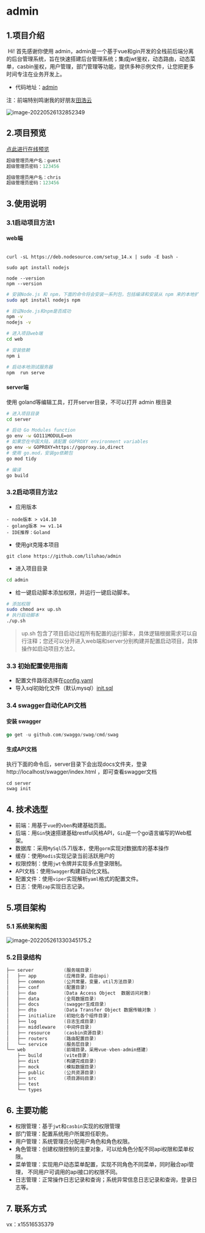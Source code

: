 # admin

## 1.项目介绍

​            Hi! 首先感谢你使用 admin，admin是一个基于vue和gin开发的全栈前后端分离的后台管理系统，旨在快速搭建后台管理系统；集成jwt鉴权，动态路由，动态菜单，casbin鉴权，用户管理，部门管理等功能，提供多种示例文件，让您把更多时间专注在业务开发上。

* 代码地址：[admin](https://github.com/liluhao/admin)

注：前端特别鸣谢我的好朋友[田浩云](https://gitee.com/love-out)



![image-20220526132852349](https://mdmdmdmd.oss-cn-beijing.aliyuncs.com/img/image-20220526132852349.png)

## 2.项目预览

[点此进行在线预览](http://www.foolartist.top)

```go
超级管理员用户名：guest
超级管理员密码：123456
```

```go
超级管理员用户名：chris
超级管理员密码：123456
```

## 3.使用说明

### 3.1启动项目方法1

####  web端

```

curl -sL https://deb.nodesource.com/setup_14.x | sudo -E bash -

sudo apt install nodejs

node --version
npm --version
```



```bash
# 安装Node.js 和 npm，下面的命令将会安装一系列包，包括编译和安装从 npm 来的本地扩展。
sudo apt install nodejs npm

# 验证Node.js和npm是否成功
npm -v
nodejs -v

# 进入项目web端
cd web

# 安装依赖
npm i

# 启动本地测试服务器
npm  run serve
```

#### server端

使用 goland等编辑工具，打开server目录，不可以打开 admin 根目录

```bash
# 进入项目目录
cd server

# 启动 Go Modules function
go env -w GO111MODULE=on 
# 如果您在中国大陆，请配置 GOPROXY environment variables
go env -w GOPROXY=https://goproxy.io,direct
# 使用 go.mod，安装go依赖包
go mod tidy

# 编译
go build
```



### 3.2启动项目方法2

* 应用版本

```
- node版本 > v14.10
- golang版本 >= v1.14
- IDE推荐：Goland
```

- 使用git克隆本项目

```git
git clone https://github.com/liluhao/admin
```

- 进入项目目录

```bash
cd admin
```

- 给一键启动脚本添加权限，并运行一键启动脚本。

```bash
# 添加权限
sudo chmod a+x up.sh
# 执行启动脚本
./up.sh
```

> up.sh 包含了项目启动过程所有配置的运行脚本，具体逻辑根据需求可以自行注释；您还可以分开进入web端和server分别构建并配置启动项目，具体操作如启动项目方法2。



### 3.3 初始配置使用指南

- 配置文件路径选择在[config.yaml](./server/conf/config.yaml)
- 导入sql初始化文件（默认mysql）[init.sql](./server/data/init.sql)

### 3.4 swagger自动化API文档

#### 安装 swagger

````go
go get -u github.com/swaggo/swag/cmd/swag
````

#### 生成API文档

执行下面的命令后，server目录下会出现docs文件夹，登录 http://localhost/swagger/index.html ，即可查看swagger文档

````go
cd server
swag init
````

## 4. 技术选型

- 前端：用基于`vue`的`vben`构建基础页面。
- 后端：用`Gin`快速搭建基础restful风格API，`Gin`是一个go语言编写的Web框架。
- 数据库：采用`MySql`(5.7)版本，使用`gorm`实现对数据库的基本操作
- 缓存：使用`Redis`实现记录当前活跃用户的
- 权限控制：使用`jwt`令牌并实现多点登录限制。
- API文档：使用`Swagger`构建自动化文档。
- 配置文件：使用`viper`实现解析`yaml`格式的配置文件。
- 日志：使用`zap`实现日志记录。


## 5.项目架构

### 5.1 系统架构图



![image-20220526133034517](https://mdmdmdmd.oss-cn-beijing.aliyuncs.com/img/image-20220526133034517.png)5.2 

### 5.2目录结构

```go
├── server           (服务端目录)
│   ├── app          (应用目录，后台api)
│   ├── common       (公共常量，变量，util方法目录)
│   ├── conf         (配置目录)
│   ├── dao          (Data Access Object  数据访问对象)
│   ├── data         (全局数据目录)
│   ├── docs         (swagger生成目录)
│   ├── dto          (Data Transfer Object 数据传输对象 )
│   ├── initialize   (初始化各个组件目录)
│   ├── log          (日志生成目录)
│   ├── middleware   (中间件目录)
│   ├── resource     (casbin资源目录)
│   ├── routers      (路由配置目录)
│   └── service      (服务层目录)
└── web              (前端目录，采用vue-vben-admin搭建)
    ├── build        (vite目录)
    ├── dist         (构建完成目录)
    ├── mock         (模拟数据目录)
    ├── public       (公共资源目录)
    ├── src          (项目源码目录)
    ├── test
    └── types


```

## 6. 主要功能

- 权限管理：基于`jwt`和`casbin`实现的权限管理 
- 部门管理：配置系统用户所属担任职务。
- 用户管理：系统管理员分配用户角色和角色权限。
- 角色管理：创建权限控制的主要对象，可以给角色分配不同api权限和菜单权限。
- 菜单管理：实现用户动态菜单配置，实现不同角色不同菜单，同时融合api管理，
  不同用户可调用的api接口的权限不同。 
- 日志管理：正常操作日志记录和查询；系统异常信息日志记录和查询，登录日志等。

## 7. 联系方式

vx：x15516535379









